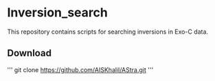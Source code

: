 # Inversion_search
This repository contains scripts for searching inversions in Exo-C data.
## Download
'''
git clone https://github.com/AISKhalil/AStra.git
'''
